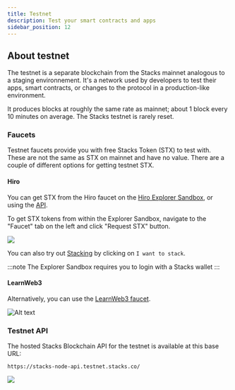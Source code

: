 ```yaml
---
title: Testnet
description: Test your smart contracts and apps
sidebar_position: 12
---
```


## About testnet

The testnet is a separate blockchain from the Stacks mainnet analogous to a staging environnement. It's a network used by developers to test their apps, smart contracts, or changes to the protocol in a production-like environment.

It produces blocks at roughly the same rate as mainnet; about 1 block every 10 minutes on average. The Stacks testnet is rarely reset.

### Faucets

Testnet faucets provide you with free Stacks Token (STX) to test with. These are not the same as STX on mainnet and have no value. There are a couple of different options for getting testnet STX.

#### Hiro

You can get STX from the Hiro faucet on the [Hiro Explorer Sandbox](https://explorer.hiro.so/sandbox/faucet?chain=testnet), or using the [API](https://docs.hiro.so/api#tag/Faucets).

To get STX tokens from within the Explorer Sandbox, navigate to the "Faucet" tab on the left and click "Request STX" button.

![](/img/stx_faucet.png)

You can also try out [Stacking](./stacking) by clicking on `I want to stack`.

:::note
The Explorer Sandbox requires you to login with a Stacks wallet
:::

#### LearnWeb3

Alternatively, you can use the [LearnWeb3 faucet](https://learnweb3.io/faucets).

![Alt text](lw3-faucet.png)

### Testnet API

The hosted Stacks Blockchain API for the testnet is available at this base URL:

```shell
https://stacks-node-api.testnet.stacks.co/
```

![](/img/api_testnet_status.png)
